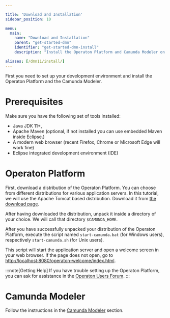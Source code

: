 ```yaml
---

title: 'Download and Installation'
sidebar_position: 10

menu:
  main:
    name: "Download and Installation"
    parent: "get-started-dmn"
    identifier: "get-started-dmn-install"
    description: "Install the Operaton Platform and Camunda Modeler on your machine."

aliases: [/dmn11/install/]
---
```


First you need to set up your development environment and install the Operaton Platform and the Camunda Modeler.


# Prerequisites

Make sure you have the following set of tools installed:

* Java JDK 11+,
* Apache Maven (optional, if not installed you can use embedded Maven inside Eclipse.)
* A modern web browser (recent Firefox, Chrome or Microsoft Edge will work fine)
* Eclipse integrated development environment (IDE)


# Operaton Platform

First, download a distribution of the Operaton Platform. You can choose from different distributions for various application servers. In this tutorial, we will use the Apache Tomcat based distribution. Download it from [the download page](https://camunda.com/download/).

After having downloaded the distribution, unpack it inside a directory of your choice. We will call that directory `$CAMUNDA_HOME`.

After you have successfully unpacked your distribution of the Operaton Platform, execute the script named `start-camunda.bat` (for Windows users), respectively `start-camunda.sh` (for Unix users).

This script will start the application server and open a welcome screen in your web browser. If the page does not open, go to [http://localhost:8080/operaton-welcome/index.html](http://localhost:8080/operaton-welcome/index.html).

:::note[Getting Help]
If you have trouble setting up the Operaton Platform, you can ask for assistance in the [Operaton Users Forum](https://forum.operaton.org/).
:::

# Camunda Modeler

Follow the instructions in the [Camunda Modeler](/manual/latest/installation/camunda-modeler) section.

